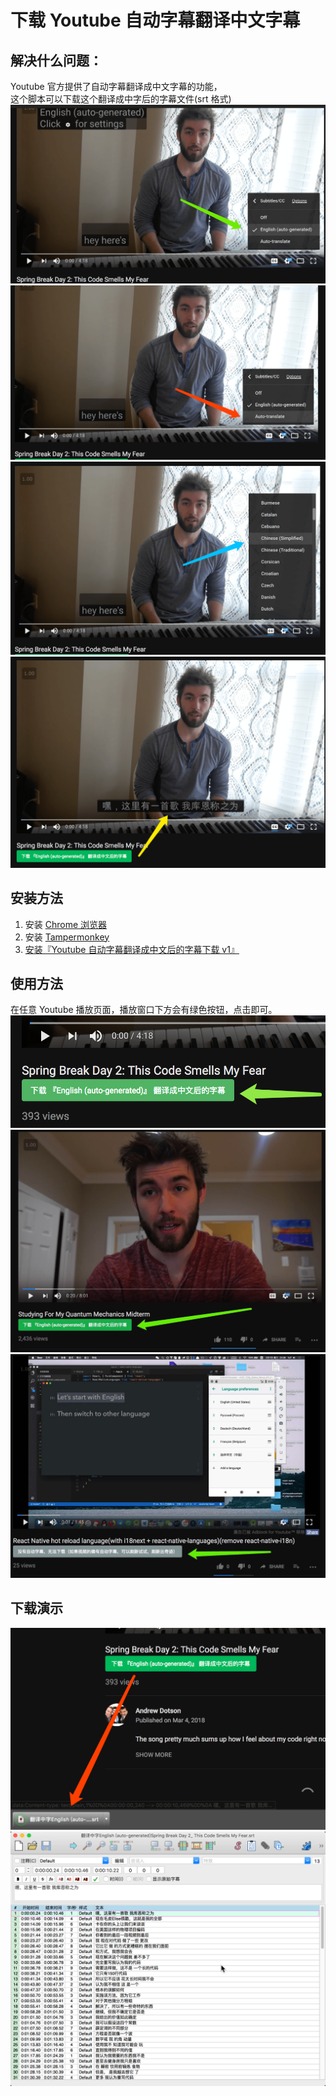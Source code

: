 # 下载 Youtube 自动字幕翻译中文字幕

## 解决什么问题：        
Youtube 官方提供了自动字幕翻译成中文字幕的功能，   
这个脚本可以下载这个翻译成中字后的字幕文件(srt 格式)
![1](img/1122.png)
![1](img/2233.png)
![1](img/3344.png)
![1](img/4455.png)

## 安装方法
1. 安装 [Chrome 浏览器](https://www.google.com/chrome/)
2. 安装 [Tampermonkey](https://chrome.google.com/webstore/detail/tampermonkey/dhdgffkkebhmkfjojejmpbldmpobfkfo?hl=en)
3. [安装『Youtube 自动字幕翻译成中文后的字幕下载 v1』](https://greasyfork.org/zh-CN/scripts/39188-youtube-%E8%87%AA%E5%8A%A8%E5%AD%97%E5%B9%95%E7%BF%BB%E8%AF%91%E6%88%90%E4%B8%AD%E6%96%87%E5%90%8E%E7%9A%84%E5%AD%97%E5%B9%95%E4%B8%8B%E8%BD%BD-v1)

## 使用方法
在任意 Youtube 播放页面，播放窗口下方会有绿色按钮，点击即可。
![1](img/1.png)
![1](img/2.jpg)
![1](img/3.jpg)

## 下载演示
![1](img/6677.png)
![1](img/7788.png)
